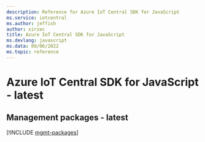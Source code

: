 ```yaml
---
description: Reference for Azure IoT Central SDK for JavaScript
ms.service: iotcentral
ms.author: jeffish
author: xirzec
title: Azure IoT Central SDK for JavaScript
ms.devlang: javascript
ms.data: 09/06/2022
ms.topic: reference
---
```

# Azure IoT Central SDK for JavaScript - latest

## Management packages - latest
[!INCLUDE [mgmt-packages](iot-central-mgmt-index.md)]